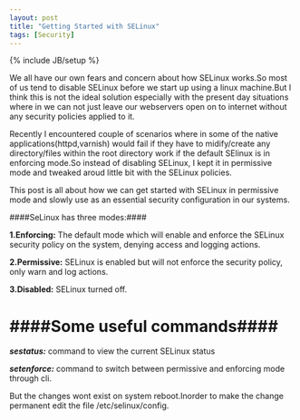 ```yaml
---
layout: post
title: "Getting Started with SELinux"
tags: [Security]
---
```

{% include JB/setup %}

We all have our own fears and concern about how SELinux works.So most of us tend to disable SELinux before we start up using a linux machine.But I think this is not the ideal solution especially with the present day situations where in we can not just leave our webservers open on to internet without any security policies applied to it.

Recently I encountered couple of scenarios where in some of the native applications(httpd,varnish) would fail if they have to midify/create any directory/files within the root directory work if the default SElinux is in enforcing mode.So instead of disabling SELinux, I kept it in permissive mode and tweaked aroud little bit with the SELinux policies.

This post is all about how we can get started with SELinux in permissive mode and slowly use as an essential security configuration in our systems.

####SeLinux has three modes:####

**1.Enforcing:** The default mode which will enable and enforce the SELinux security policy on the system, denying access and logging actions.

**2.Permissive:** SELinux is enabled but will not enforce the security policy, only warn and log actions.

**3.Disabled:** SELinux turned off.


####Some useful commands####
============================

***sestatus:*** command to view the current SELinux status

***setenforce:*** command to switch between permissive and enforcing mode through cli.

But the changes wont exist on system reboot.Inorder to make the change permanent edit the file /etc/selinux/config.